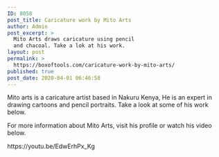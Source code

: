 ```yaml
---
ID: 8058
post_title: Caricature work by Mito Arts
author: Admin
post_excerpt: >
  Mito Arts draws caricature using pencil
  and chacoal. Take a lok at his work.
layout: post
permalink: >
  https://boxoftools.com/caricature-work-by-mito-arts/
published: true
post_date: 2020-04-01 06:46:58
---
```

<p>Mito arts is a caricature artist based in Nakuru Kenya, He is an expert in drawing cartoons and pencil portraits. Take a look at some of his work below.</p>		
				<a data-elementor-lightbox-slideshow="all" href="https://boxoftools.com/wp-content/uploads/2020/03/DSC_0976-Large.jpg">
														</a>
				<a data-elementor-lightbox-slideshow="all" href="https://boxoftools.com/wp-content/uploads/2020/03/DSC_0973-Large.jpg">
														</a>
				<a data-elementor-lightbox-slideshow="all" href="https://boxoftools.com/wp-content/uploads/2020/01/WhatsApp-Image-2020-01-27-at-9.06.51-PM.jpeg">
														</a>
				<a data-elementor-lightbox-slideshow="all" href="https://boxoftools.com/wp-content/uploads/2020/01/WhatsApp-Image-2020-01-27-at-9.06.51-PM-1.jpeg">
														</a>
		<p>For more information about Mito Arts, visit his profile or watch his video below.</p>https://youtu.be/EdwErhPx_Kg